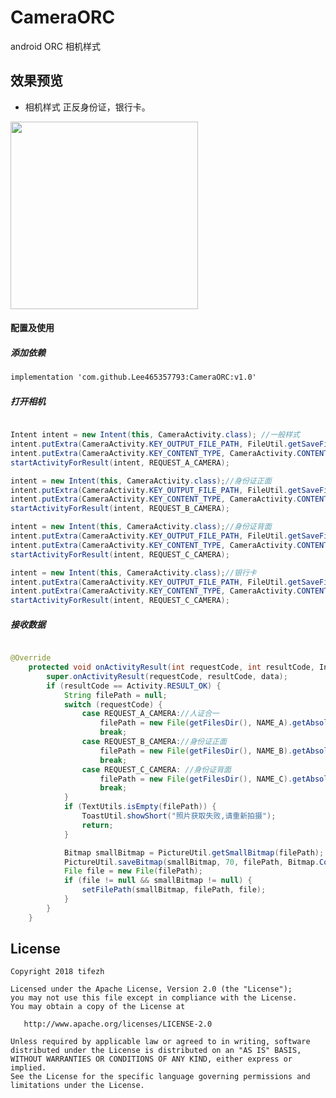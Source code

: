 # CameraORC
android ORC 相机样式

效果预览
-------  

* 相机样式  正反身份证，银行卡。
<div class='row'>
        <img src='https://github.com/Lee465357793/CameraORC/blob/master/gif/HUAWEI-LLD-AL00-2018-09-07-14-26-57-1.gif' width="300px"/>
</div>

#### 配置及使用

##### 添加依赖
```xml
implementation 'com.github.Lee465357793:CameraORC:v1.0'
```


##### 打开相机

```java

Intent intent = new Intent(this, CameraActivity.class); //一般样式
intent.putExtra(CameraActivity.KEY_OUTPUT_FILE_PATH, FileUtil.getSaveFile(getApplication(), NAME_A).getAbsolutePath());
intent.putExtra(CameraActivity.KEY_CONTENT_TYPE, CameraActivity.CONTENT_TYPE_GENERAL);
startActivityForResult(intent, REQUEST_A_CAMERA);

intent = new Intent(this, CameraActivity.class);//身份证正面
intent.putExtra(CameraActivity.KEY_OUTPUT_FILE_PATH, FileUtil.getSaveFile(getApplication(), NAME_B).getAbsolutePath());
intent.putExtra(CameraActivity.KEY_CONTENT_TYPE, CameraActivity.CONTENT_TYPE_ID_CARD_FRONT);
startActivityForResult(intent, REQUEST_B_CAMERA);

intent = new Intent(this, CameraActivity.class);//身份证背面
intent.putExtra(CameraActivity.KEY_OUTPUT_FILE_PATH, FileUtil.getSaveFile(getApplication(), NAME_C).getAbsolutePath());
intent.putExtra(CameraActivity.KEY_CONTENT_TYPE, CameraActivity.CONTENT_TYPE_ID_CARD_BACK);
startActivityForResult(intent, REQUEST_C_CAMERA);

intent = new Intent(this, CameraActivity.class);//银行卡
intent.putExtra(CameraActivity.KEY_OUTPUT_FILE_PATH, FileUtil.getSaveFile(getApplication(), NAME_C).getAbsolutePath());
intent.putExtra(CameraActivity.KEY_CONTENT_TYPE, CameraActivity.CONTENT_TYPE_BANK_CARD);
startActivityForResult(intent, REQUEST_C_CAMERA);

```

##### 接收数据

```java

@Override
    protected void onActivityResult(int requestCode, int resultCode, Intent data) {
        super.onActivityResult(requestCode, resultCode, data);
        if (resultCode == Activity.RESULT_OK) {
            String filePath = null;
            switch (requestCode) {
                case REQUEST_A_CAMERA://人证合一
                    filePath = new File(getFilesDir(), NAME_A).getAbsolutePath();
                    break;
                case REQUEST_B_CAMERA://身份证正面
                    filePath = new File(getFilesDir(), NAME_B).getAbsolutePath();
                    break;
                case REQUEST_C_CAMERA: //身份证背面
                    filePath = new File(getFilesDir(), NAME_C).getAbsolutePath();
                    break;
            }
            if (TextUtils.isEmpty(filePath)) {
                ToastUtil.showShort("照片获取失败,请重新拍摄");
                return;
            }

            Bitmap smallBitmap = PictureUtil.getSmallBitmap(filePath);
            PictureUtil.saveBitmap(smallBitmap, 70, filePath, Bitmap.CompressFormat.JPEG);
            File file = new File(filePath);
            if (file != null && smallBitmap != null) {
                setFilePath(smallBitmap, filePath, file);
            }
        }
    }

```

License
-------

    Copyright 2018 tifezh

    Licensed under the Apache License, Version 2.0 (the "License");
    you may not use this file except in compliance with the License.
    You may obtain a copy of the License at

       http://www.apache.org/licenses/LICENSE-2.0

    Unless required by applicable law or agreed to in writing, software
    distributed under the License is distributed on an "AS IS" BASIS,
    WITHOUT WARRANTIES OR CONDITIONS OF ANY KIND, either express or implied.
    See the License for the specific language governing permissions and
    limitations under the License.
